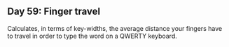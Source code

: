 ## Day 59: Finger travel
Calculates, in terms of key-widths, the average distance your fingers have to travel in order to type the word on a QWERTY keyboard. 